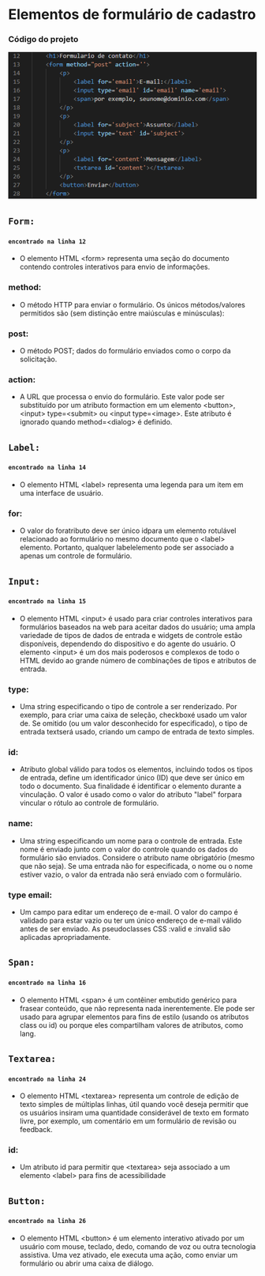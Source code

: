 # Elementos de formulário de cadastro

### Código do projeto

![Código.do.projeto](img/codigo.png) 

## `Form:`

#### `encontrado na linha 12`
* O elemento HTML &lt;form&gt; representa uma seção do documento contendo controles interativos para envio de informações.
 

### method:
* O método HTTP para enviar o formulário. Os únicos métodos/valores permitidos são (sem distinção entre maiúsculas e minúsculas):
 

### post:
* O método POST; dados do formulário enviados como o corpo da solicitação.
 

### action:
* A URL que processa o envio do formulário. Este valor pode ser substituído por um atributo formaction em um elemento &lt;button&gt;, &lt;input&gt; type=&lt;submit&gt; ou &lt;input type=&lt;image&gt;. Este atributo é ignorado quando method=&lt;dialog&gt; é definido.
 

## `Label:`
#### `encontrado na linha 14`
* O elemento HTML &lt;label&gt; representa uma legenda para um item em uma interface de usuário.
 

### for:
* O valor do foratributo deve ser único idpara um elemento rotulável relacionado ao formulário no mesmo documento que o &lt;label&gt; elemento. Portanto, qualquer labelelemento pode ser associado a apenas um controle de formulário.
 

## `Input:`
#### `encontrado na linha 15`
* O elemento HTML &lt;input&gt; é usado para criar controles interativos para formulários baseados na web para aceitar dados do usuário; uma ampla variedade de tipos de dados de entrada e widgets de controle estão disponíveis, dependendo do dispositivo e do agente do usuário. O elemento &lt;input&gt; é um dos mais poderosos e complexos de todo o HTML devido ao grande número de combinações de tipos e atributos de entrada.


### type:
* Uma string especificando o tipo de controle a ser renderizado. Por exemplo, para criar uma caixa de seleção, checkboxé usado um valor de. Se omitido (ou um valor desconhecido for especificado), o tipo de entrada textserá usado, criando um campo de entrada de texto simples.
 

### id:
* Atributo global válido para todos os elementos, incluindo todos os tipos de entrada, define um identificador único (ID) que deve ser único em todo o documento. Sua finalidade é identificar o elemento durante a vinculação. O valor é usado como o valor do atributo "label" forpara vincular o rótulo ao controle de formulário.
 

### name:
* Uma string especificando um nome para o controle de entrada. Este nome é enviado junto com o valor do controle quando os dados do formulário são enviados. Considere o atributo name obrigatório (mesmo que não seja). Se uma entrada não for especificada, o nome ou o nome estiver vazio, o valor da entrada não será enviado com o formulário.
 

### type email:
* Um campo para editar um endereço de e-mail. O valor do campo é validado para estar vazio ou ter um único endereço de e-mail válido antes de ser enviado. As pseudoclasses CSS :valid e :invalid são aplicadas apropriadamente.
 

## `Span:`
#### `encontrado na linha 16`
* O elemento HTML &lt;span&gt; é um contêiner embutido genérico para frasear conteúdo, que não representa nada inerentemente.
Ele pode ser usado para agrupar elementos para fins de estilo (usando os atributos class ou id) ou porque eles compartilham valores de atributos, como lang.
 

## `Textarea:`
#### `encontrado na linha 24`
* O elemento HTML &lt;textarea&gt; representa um controle de edição de texto simples de múltiplas linhas, útil quando você deseja permitir que os usuários insiram uma quantidade considerável de texto em formato livre, por exemplo, um comentário em um formulário de revisão ou feedback.


### id:
* Um atributo id para permitir que &lt;textarea&gt; seja associado a um elemento &lt;label&gt; para fins de acessibilidade


## `Button:`
#### `encontrado na linha 26`
* O elemento HTML &lt;button&gt; é um elemento interativo ativado por um usuário com mouse, teclado, dedo, comando de voz ou outra tecnologia assistiva. Uma vez ativado, ele executa uma ação, como enviar um formulário ou abrir uma caixa de diálogo.